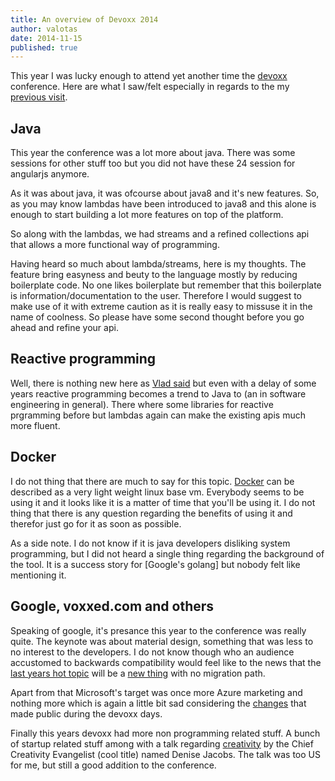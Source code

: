 ```yaml
---
title: An overview of Devoxx 2014
author: valotas
date: 2014-11-15
published: true
---
```


This year I was lucky enough to attend yet another time the [devoxx](https://devoxx.com) conference. Here are what I saw/felt especially in regards to the my [previous visit](/an-overview-of-devoxx-2013).

## Java
This year the conference was a lot more about java. There was some sessions for other stuff too but you did not have these 24 session for angularjs anymore.

As it was about java, it was ofcourse about java8 and it's new features. So, as you may know lambdas have been introduced to java8 and this alone is enough to start building a lot more features on top of the platform.

So along with the lambdas, we had streams and a refined collections api that allows a more functional way of programming. 

Having heard so much about lambda/streams, here is my thoughts. The feature bring easyness and beuty to the language mostly by reducing boilerplate code. No one likes boilerplate but remember that this boilerplate is information/documentation to the user. Therefore I would suggest to make use of it with extreme caution as it is really easy to missuse it in the name of coolness. So please have some second thought before you go ahead and refine your api.

## Reactive programming

Well, there is nothing new here as [Vlad said][devoxx-borat-nothing-new] but even with a delay of some years reactive programming becomes a trend to Java to (an in software engineering in general). There where some libraries for reactive prgramming before but lambdas again can make the existing apis much more fluent.

## Docker

I do not thing that there are much to say for this topic. [Docker][docker] can be described as a very light weight linux base vm. Everybody seems to be using it and it looks like it is a matter of time that you'll be using it. I do not thing that there is any question regarding the benefits of using it and therefor just go for it as soon as possible.

As a side note. I do not know if it is java developers disliking system programming, but I did not heard a single thing regarding the background of the tool. It is a success story for [Google's golang] but nobody felt like mentioning it.

## Google, voxxed.com and others

Speaking of google, it's presance this year to the conference was really quite. The keynote was about material design, something that was less to no interest to the developers. I do not know though who an audience accustomed to backwards compatibility would feel like to the news that the [last years hot topic](https://angularjs.org/) will be a [new thing](https://www.youtube.com/watch?v=gNmWybAyBHI) with no migration path.

Apart from that Microsoft's target was once more Azure marketing and nothing more which is again a little bit sad considering the [changes](http://www.forbes.com/sites/benkepes/2014/11/14/how-the-worm-turns-microsoft-open-sources-net/) that made public during the devoxx days.

Finally this years devoxx had more non programming related stuff. A bunch of startup related stuff among with a talk regarding [creativity](http://thecreativedose.com/) by the Chief Creativity Evangelist (cool title) named Denise Jacobs. The talk was too US for me, but still a good addition to the conference.

[devoxx]: http://devoxx.be
[devoxx-2014]: http://cfp.devoxx.be/2014
[devoxx-borat-nothing-new]: https://twitter.com/DevoxxBorat/status/533363657024233472
[docker]: https://www.docker.com/
[go-lang]: https://golang.org/

